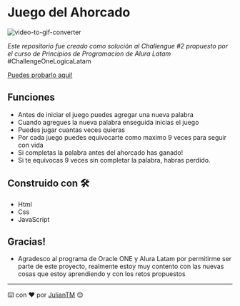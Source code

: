 # Juego del Ahorcado

![video-to-gif-converter](https://user-images.githubusercontent.com/42880872/152217728-7ac7fa47-2d91-485d-a082-d385b91a71ea.gif)

_Este repositorio fue creado como solución al Challengue #2 propuesto por el curso de Principios de Programacion de Alura Latam_
\#ChallengeOneLogicaLatam

[Puedes probarlo aqui!](https://juliantm.github.io/Juego-Ahorcado_Challengue-2/)

## Funciones
* Antes de iniciar el juego puedes agregar una nueva palabra
* Cuando agregues la nueva palabra enseguida inicias el juego
* Puedes jugar cuantas veces quieras
* Por cada juego puedes equivocarte como maximo 9 veces para seguir con vida
* Si completas la palabra antes del ahorcado has ganado!
* Si te equivocas 9 veces sin completar la palabra, habras perdido.

## Construido con 🛠️

* Html
* Css
* JavaScript

## Gracias!

* Agradesco al programa de Oracle ONE y Alura Latam por permitirme ser parte de este proyecto, realmente estoy muy contento con las nuevas cosas que estoy aprendiendo y con los retos propuestos

---
⌨️ con ❤️ por [JulianTM](https://github.com/JulianTM) 😊
